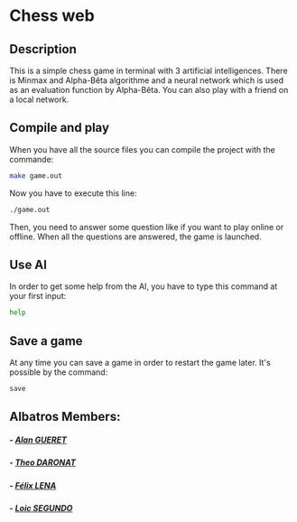 # Chess web
## Description
This is a simple chess game in terminal with 3 artificial intelligences. There is Minmax and
Alpha-Bêta algorithme and a neural network which is used as an evaluation
function by Alpha-Bêta.
You can also play with a friend on a local network.

## Compile and play
When you have all the source files you can compile the project with the
commande:
```bash
make game.out
```

Now you have to execute this line:
```bash
./game.out
```

Then, you need to answer some question like if you want to play online or
offline. When all the questions are answered, the game is launched.

## Use AI
In order to get some help from the AI, you have to type this command at your
first input:
```bash
help
```

## Save a game
At any time you can save a game in order to restart the game later. It's
possible by the command:

```bash
save
```


## Albatros Members:
##### - [Alan GUERET](https://github.com/alanretgue)
##### - [Theo DARONAT](https://github.com/Theo-DARONAT)
##### - [Félix LENA](https://github.com/felixlena)
##### - [Loic SEGUNDO](https://github.com/HdrtPzzzq)
